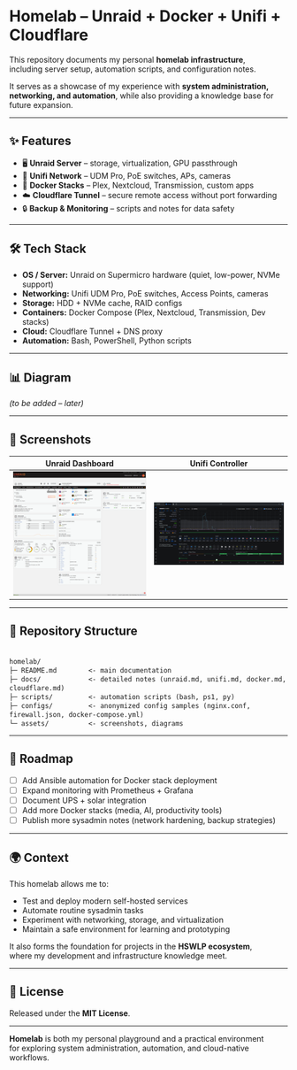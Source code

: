 # Homelab – Unraid + Docker + Unifi + Cloudflare

This repository documents my personal **homelab infrastructure**,  
including server setup, automation scripts, and configuration notes.  

It serves as a showcase of my experience with **system administration,  
networking, and automation**, while also providing a knowledge base for  
future expansion.

---

## ✨ Features

- 🖥️ **Unraid Server** – storage, virtualization, GPU passthrough  
- 📡 **Unifi Network** – UDM Pro, PoE switches, APs, cameras  
- 🐳 **Docker Stacks** – Plex, Nextcloud, Transmission, custom apps  
- ☁️ **Cloudflare Tunnel** – secure remote access without port forwarding  
- 🔒 **Backup & Monitoring** – scripts and notes for data safety  

---

## 🛠️ Tech Stack

- **OS / Server:** Unraid on Supermicro hardware (quiet, low-power, NVMe support)  
- **Networking:** Unifi UDM Pro, PoE switches, Access Points, cameras  
- **Storage:** HDD + NVMe cache, RAID configs  
- **Containers:** Docker Compose (Plex, Nextcloud, Transmission, Dev stacks)  
- **Cloud:** Cloudflare Tunnel + DNS proxy  
- **Automation:** Bash, PowerShell, Python scripts  

---

## 📊 Diagram

*(to be added – later)*  

---

## 📸 Screenshots

| Unraid Dashboard | Unifi Controller |
|------------------|------------------|
| ![](./assets/unraid.png) | ![](./assets/unifi.png) |

---

## 📂 Repository Structure

```

homelab/
├─ README.md        <- main documentation
├─ docs/            <- detailed notes (unraid.md, unifi.md, docker.md, cloudflare.md)
├─ scripts/         <- automation scripts (bash, ps1, py)
├─ configs/         <- anonymized config samples (nginx.conf, firewall.json, docker-compose.yml)
└─ assets/          <- screenshots, diagrams

```

---

## 📌 Roadmap

- [ ] Add Ansible automation for Docker stack deployment  
- [ ] Expand monitoring with Prometheus + Grafana  
- [ ] Document UPS + solar integration  
- [ ] Add more Docker stacks (media, AI, productivity tools)  
- [ ] Publish more sysadmin notes (network hardening, backup strategies)  

---

## 🌍 Context

This homelab allows me to:  
- Test and deploy modern self-hosted services  
- Automate routine sysadmin tasks  
- Experiment with networking, storage, and virtualization  
- Maintain a safe environment for learning and prototyping  

It also forms the foundation for projects in the **HSWLP ecosystem**,  
where my development and infrastructure knowledge meet.  

---

## 📜 License

Released under the **MIT License**.  

---

**Homelab** is both my personal playground and a practical environment  
for exploring system administration, automation, and cloud-native workflows.
```
